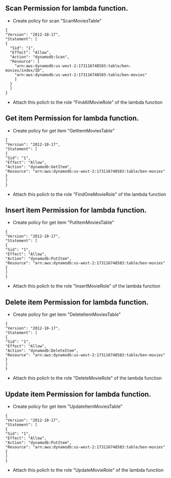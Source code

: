 ## Scan Permission for lambda function.
- Create policy for scan "ScanMoviesTable"
```
{
"Version": "2012-10-17",
"Statement": [
{
  "Sid": "1",
  "Effect": "Allow",
  "Action": "dynamodb:Scan",
  "Resource": [
    "arn:aws:dynamodb:us-west-2:173116748583:table/ben-movies/index/ID",
    "arn:aws:dynamodb:us-west-2:173116748583:table/ben-movies"
    ]
  }
  ]
}
```
- Attach this polich to the role "FindAllMovieRole" of the lambda function


## Get item Permission for lambda function.
- Create policy for get item "GetItemMoviesTable"
```
{
"Version": "2012-10-17",
"Statement": [
{
"Sid": "1",
"Effect": "Allow",
"Action": "dynamodb:GetItem",
"Resource": "arn:aws:dynamodb:us-west-2:173116748583:table/ben-movies"
}
]
}
```
- Attach this polich to the role "FindOneMovieRole" of the lambda function 


## Insert item Permission for lambda function.
- Create policy for get item "PutItemMoviesTable"
```
{
"Version": "2012-10-17",
"Statement": [
{
"Sid": "1",
"Effect": "Allow",
"Action": "dynamodb:PutItem",
"Resource": "arn:aws:dynamodb:us-west-2:173116748583:table/ben-movies"
}
]
}
```
- Attach this polich to the role "InsertMovieRole" of the lambda function 

## Delete item Permission for lambda function.
- Create policy for get item "DeleteItemMoviesTable"
```
{
"Version": "2012-10-17",
"Statement": [
{
"Sid": "1",
"Effect": "Allow",
"Action": "dynamodb:DeleteItem",
"Resource": "arn:aws:dynamodb:us-west-2:173116748583:table/ben-movies"
}
]
}
```
- Attach this polich to the role "DeleteMovieRole" of the lambda function 

## Update item Permission for lambda function.
- Create policy for get item "UpdateItemMoviesTable"
```
{
"Version": "2012-10-17",
"Statement": [
{
"Sid": "1",
"Effect": "Allow",
"Action": "dynamodb:PutItem",
"Resource": "arn:aws:dynamodb:us-west-2:173116748583:table/ben-movies"
}
]
}
```
- Attach this polich to the role "UpdateMovieRole" of the lambda function 